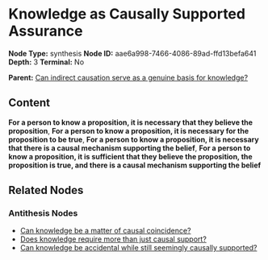 # Knowledge as Causally Supported Assurance

**Node Type:** synthesis
**Node ID:** aae6a998-7466-4086-89ad-ffd13befa641
**Depth:** 3
**Terminal:** No

**Parent:** [Can indirect causation serve as a genuine basis for knowledge?](can-indirect-causation-serve-as-a-genuine-basis-for-knowledge-antithesis-8430f980-f88e-446e-8d08-48e26969b69e.md)

## Content

**For a person to know a proposition, it is necessary that they believe the proposition**, **For a person to know a proposition, it is necessary for the proposition to be true**, **For a person to know a proposition, it is necessary that there is a causal mechanism supporting the belief**, **For a person to know a proposition, it is sufficient that they believe the proposition, the proposition is true, and there is a causal mechanism supporting the belief**

## Related Nodes

### Antithesis Nodes

- [Can knowledge be a matter of causal coincidence?](can-knowledge-be-a-matter-of-causal-coincidence-antithesis-737643fe-7374-449a-bc21-0036ffc3041b.md)
- [Does knowledge require more than just causal support?](does-knowledge-require-more-than-just-causal-support-antithesis-16682af2-40e0-41a3-8c11-29197df2cc59.md)
- [Can knowledge be accidental while still seemingly causally supported?](can-knowledge-be-accidental-while-still-seemingly-causally-supported-antithesis-0011b5bd-4b11-445a-b865-b20a15731c02.md)
